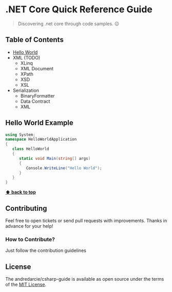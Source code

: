 # .NET Core Quick Reference Guide

> Discovering .net core through code samples. 😉

## Table of Contents
* [Hello World](#hello-world-example)
* XML (TODO)
   - XLinq
   - XML Document
   - XPath
   - XSD
   - XSL
* Serialization 
   - BinaryFormatter
   - Data Contract
   - XML

## Hello World Example

```csharp
using System;
namespace HelloWorldApplication
{
   class HelloWorld
   {
      static void Main(string[] args)
      {
         Console.WriteLine("Hello World");
      }
   }
}
```
**[⬆ back to top](#table-of-contents)**

## Contributing

Feel free to open tickets or send pull requests with improvements. Thanks in
advance for your help!

### How to Contribute?

Just follow the contribution guidelines

## License

The andredarcie/csharp-guide is available as open source under the terms of the [MIT License](http://opensource.org/licenses/MIT).

